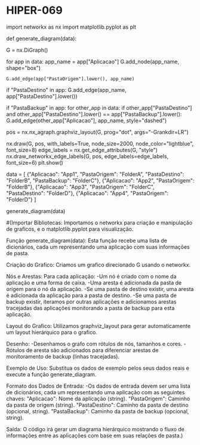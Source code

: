 # HIPER-069
import networkx as nx
import matplotlib.pyplot as plt

def generate_diagram(data):

 G = nx.DiGraph()

  
 for app in data:
    app_name = app["Aplicacao"]
    G.add_node(app_name, shape="box")
    
   
    G.add_edge(app["PastaOrigem"].lower(), app_name)

    
   if "PastaDestino" in app:
      G.add_edge(app_name, app["PastaDestino"].lower())

    
   if "PastaBackup" in app:
      for other_app in data:
        if other_app["PastaDestino"] and other_app["PastaDestino"].lower() == app["PastaBackup"].lower():
          G.add_edge(other_app["Aplicacao"], app_name, style="dashed")

 pos = nx.nx_agraph.graphviz_layout(G, prog="dot", args="-Grankdir=LR")

 
  nx.draw(G, pos, with_labels=True, node_size=2000, node_color="lightblue", font_size=8)
  edge_labels = nx.get_edge_attributes(G, "style")
  nx.draw_networkx_edge_labels(G, pos, edge_labels=edge_labels, font_size=6)
  plt.show()


data = [
  {"Aplicacao": "App1", "PastaOrigem": "FolderA", "PastaDestino": "FolderB", "PastaBackup": "FolderC"},
  {"Aplicacao": "App2", "PastaOrigem": "FolderB"},
  {"Aplicacao": "App3", "PastaOrigem": "FolderC", "PastaDestino": "FolderD"},
  {"Aplicacao": "App4", "PastaOrigem": "FolderD"}
]

generate_diagram(data)




#(Importar Bibliotecas: Importamos o networkx para criação e manipulação de graficos, e o matplotlib.pyplot para visualização.

Função generate_diagram(data): Esta função recebe uma lista de dicionários, cada um representando uma aplicação com suas informações de pasta.

Criação do Grafico: Criamos um grafico direcionado G usando o networkx.

Nós e Arestas: Para cada aplicação: -Um nó é criado com o nome da aplicação e uma forma de caixa. -Uma aresta é adicionada da pasta de origem para o nó da aplicação. -Se uma pasta de destino existir, uma aresta é adicionada da aplicação para a pasta de destino. -Se uma pasta de backup existir, iteramos por outras aplicações e adicionamos arestas tracejadas das aplicações monitorando a pasta de backup para esta aplicação.

Layout do Grafico: Utilizamos graphviz_layout para gerar automaticamente um layout hierárquico para o grafico.

Desenho: -Desenhamos o grafo com rótulos de nós, tamanhos e cores. -Rótulos de aresta são adicionados para diferenciar arestas de monitoramento de backup (linhas tracejadas).

Exemplo de Uso: Substitua os dados de exemplo pelos seus dados reais e execute a função generate_diagram.

Formato dos Dados de Entrada: -Os dados de entrada devem ser uma lista de dicionários, cada um representando uma aplicação com as seguintes chaves: "Aplicacao": Nome da aplicação (string). "PastaOrigem": Caminho da pasta de origem (string). "PastaDestino": Caminho da pasta de destino (opcional, string). "PastaBackup": Caminho da pasta de backup (opcional, string).

Saída: O código irá gerar um diagrama hierárquico mostrando o fluxo de informações entre as aplicações com base em suas relações de pasta.)
